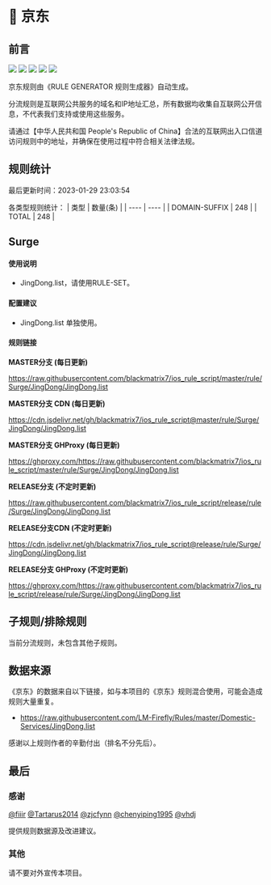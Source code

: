 # 🧸 京东

## 前言

![](https://shields.io/badge/-移除重复规则-ff69b4) ![](https://shields.io/badge/-DOMAIN与DOMAIN--SUFFIX合并-green) ![](https://shields.io/badge/-DOMAIN--SUFFIX间合并-critical) ![](https://shields.io/badge/-DOMAIN--SUFFIX与DOMAIN--KEYWORD合并-blue) ![](https://shields.io/badge/-IP--CIDR(6)合并-blueviolet) 

京东规则由《RULE GENERATOR 规则生成器》自动生成。

分流规则是互联网公共服务的域名和IP地址汇总，所有数据均收集自互联网公开信息，不代表我们支持或使用这些服务。

请通过【中华人民共和国 People's Republic of China】合法的互联网出入口信道访问规则中的地址，并确保在使用过程中符合相关法律法规。

## 规则统计

最后更新时间：2023-01-29 23:03:54

各类型规则统计：
| 类型 | 数量(条)  | 
| ---- | ----  |
| DOMAIN-SUFFIX | 248  | 
| TOTAL | 248  | 


## Surge 

#### 使用说明
- JingDong.list，请使用RULE-SET。

#### 配置建议
- JingDong.list 单独使用。

#### 规则链接
**MASTER分支 (每日更新)**

https://raw.githubusercontent.com/blackmatrix7/ios_rule_script/master/rule/Surge/JingDong/JingDong.list

**MASTER分支 CDN (每日更新)**

https://cdn.jsdelivr.net/gh/blackmatrix7/ios_rule_script@master/rule/Surge/JingDong/JingDong.list

**MASTER分支 GHProxy (每日更新)**

https://ghproxy.com/https://raw.githubusercontent.com/blackmatrix7/ios_rule_script/master/rule/Surge/JingDong/JingDong.list

**RELEASE分支 (不定时更新)**

https://raw.githubusercontent.com/blackmatrix7/ios_rule_script/release/rule/Surge/JingDong/JingDong.list

**RELEASE分支CDN (不定时更新)**

https://cdn.jsdelivr.net/gh/blackmatrix7/ios_rule_script@release/rule/Surge/JingDong/JingDong.list

**RELEASE分支 GHProxy (不定时更新)**

https://ghproxy.com/https://raw.githubusercontent.com/blackmatrix7/ios_rule_script/release/rule/Surge/JingDong/JingDong.list

## 子规则/排除规则


当前分流规则，未包含其他子规则。

## 数据来源

《京东》的数据来自以下链接，如与本项目的《京东》规则混合使用，可能会造成规则大量重复。

- https://raw.githubusercontent.com/LM-Firefly/Rules/master/Domestic-Services/JingDong.list


感谢以上规则作者的辛勤付出（排名不分先后）。

## 最后

### 感谢

[@fiiir](https://github.com/fiiir) [@Tartarus2014](https://github.com/Tartarus2014) [@zjcfynn](https://github.com/zjcfynn) [@chenyiping1995](https://github.com/chenyiping1995) [@vhdj](https://github.com/vhdj)

提供规则数据源及改进建议。

### 其他

请不要对外宣传本项目。